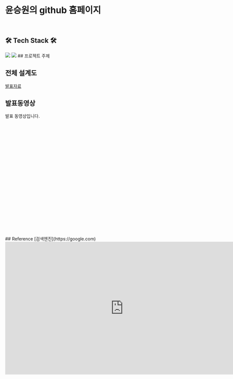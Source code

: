 
# 윤승원의  github 홈페이지
<br>
<h2>🛠 Tech Stack 🛠</h2>
<img src="https://img.shields.io/badge/Python-17447??&logoWidth=30&style=for-the-badge&logo=python&logoColor=white&fontcolor=white"/>
<img src="https://img.shields.io/badge/R-00599??&logoWidth=30&style=for-the-badge&logo=r&logoColor=white&fontcolor=white"/>
## 프로젝트 주제

## 전체 설계도

[발표자료]()<br>
## 발표동영상
발표 동영상입니다.
<iframe id="ytplayer" type="text/html" width="640" height="360"
src="" frameborder="0"></iframe>
## Reference
[검색엔진](https://google.com)

<br>
<iframe width="758" height="426" src="https://www.youtube.com/embed/e6KLYDVecy0" frameborder="0" allow="accelerometer; autoplay; clipboard-write; encrypted-media; gyroscope; picture-in-picture" allowfullscreen></iframe>
